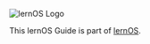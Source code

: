 ![lernOS Logo](https://github.com/cogneon/lernos-core/tree/master/images/lernOS%20Logo/lernOS-logo-400px.png)

This lernOS Guide is part of [lernOS](https://lernos.org).
